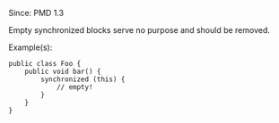 Since: PMD 1.3

Empty synchronized blocks serve no purpose and should be removed.

Example(s):
```
public class Foo {
    public void bar() {
        synchronized (this) {
            // empty!
        }
    }
}
```
